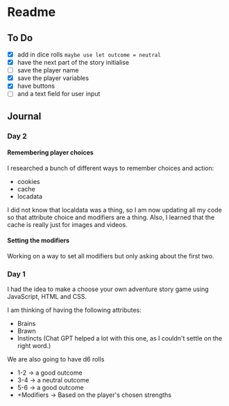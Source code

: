# Readme

## To Do

- [x] add in dice rolls
  `maybe use let outcome = neutral`
- [x] have the next part of the story initialise
- [ ] save the player name
- [x] save the player variables
- [x] have buttons
- [ ] and a text field for user input

## Journal

### Day 2

#### Remembering player choices

I researched a bunch of different ways to remember choices and action:

- cookies
- cache
- locadata

I did not know that localdata was a thing, so I am now updating all my code so that attribute choice and modifiers are a thing. Also, I learned that the cache is really just for images and videos.

#### Setting the modifiers

Working on a way to set all modifiers but only asking about the first two. 

### Day 1

I had the idea to make a choose your own adventure story game using JavaScript, HTML and CSS.

I am thinking of having the following attributes:

- Brains
- Brawn
- Instincts (Chat GPT helped a lot with this one, as I couldn't settle on the right word.)

We are also going to have d6 rolls

- 1-2 → a good outcome
- 3-4 → a neutral outcome
- 5-6 → a good outcome
- +Modifiers → Based on the player's chosen strengths
